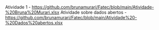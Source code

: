 Atividade 1 - https://github.com/brunamurari/Fatec/blob/main/Atividade-%20Bruna%20Murari.xlsx
Atividade sobre dados abertos - https://github.com/brunamurari/Fatec/blob/main/Atividade%20-%20Dados%20abertos.xlsx
